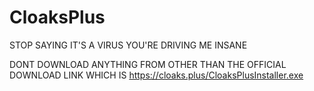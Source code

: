 # CloaksPlus
STOP SAYING IT'S A VIRUS YOU'RE DRIVING ME INSANE

DONT DOWNLOAD ANYTHING FROM OTHER THAN THE OFFICIAL DOWNLOAD LINK WHICH IS https://cloaks.plus/CloaksPlusInstaller.exe
